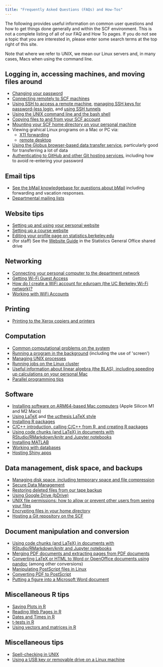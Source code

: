 ```yaml
---
title: "Frequently Asked Questions (FAQs) and How-Tos"
---
```

The following provides useful information on common user questions and
how to get things done generally and within the SCF environment. This is
not a complete listing of all of our FAQ and How To pages. If you do not
see a topic that you are interested in, please enter some search terms
at the top right of this site.

Note that where we refer to UNIX, we mean our Linux servers and, in many
cases, Macs when using the command line.

## Logging in, accessing machines, and moving files around

- [Changing your password](/passwords)
- [Connecting remotely to SCF machines](/access)
- [Using SSH to access a remote machine](/software/ssh), [managing SSH
  keys for password-less login](/faqs/ssh-keys), and [using SSH
  tunnels](/faqs/how-do-i-create-ssh-tunnel)
- [Using the UNIX command line and the bash shell](/unix)
- [Copying files to and from your SCF account](/copying-files)
- [Mounting your SCF home directory on your personal
  machine](/mount-homedir)
- Viewing grahical Linux programs on a Mac or PC via:
  - [X11 forwarding](/faqs/view-graphical-unix-programs-your-computer)
  - [remote desktop](/faqs/remote-desktop)
- [Using the Globus browser-based data transfer service](/faqs/using-globus-file-transfers), particularly good for transferring a lot of data
- [Authenticating to GitHub and other Git hosting services](/faqs/git-auth), including how to avoid re-entering your password

## Email tips

- [See the bMail knowledgebase for questions about bMail](https://berkeley.service-now.com/kb?id=kb_category&kb_category=b72aecaddb1d83849d81fcefbf961982) including forwarding and vacation responses.
- [Departmental mailing lists](https://statistics.berkeley.edu/support/department-mailing-lists)

## Website tips

- [Setting up and using your personal website](/faqs/how-do-i-set-and-use-my-personal-website)
- [Setting up a course website](/faqs/course-website)
- [Editing your profile page on statistics.berkeley.edu](/faqs/how-edit-profile)
- (for staff) See the [Website Guide](https://docs.google.com/document/d/1EEthArmbbj6HOZHDpIJwrC76t9MYJ7sfk8QNIwIKCa8) in the Statistics General Office shared drive

## Networking

- [Connecting your personal computer to the department network](/faqs/connecting-computer-wired-network)
- [Getting Wi-Fi Guest Access](http://ist.berkeley.edu/airbears/calvisitor)
- [How do I create a WiFi account for eduroam (the UC Berkeley Wi-Fi network)?](https://berkeley.service-now.com/kb_view.do?sysparm_article=KB0013807)
- [Working with WiFi Accounts](https://berkeley.service-now.com/kb_view.do?sysparm_article=KB0013808)

## Printing

- [Printing to the Xerox copiers and printers](/faqs/printing)

## Computation

- [Common computational problems on the system](/faqs/common-computational-problems)
- [Running a program in the background](/faqs/background-processes) (including the use of 'screen')
- [Managing UNIX processes](/faqs/managing-processes)
- [Running jobs on the Linux cluster](/servers/cluster)
- [Useful information about linear algebra (the BLAS), including speeding up calculations on your personal Mac](/faqs/linear-algebra-and-parallelized-linear-algebra-using-blas)
- [Parallel programming tips](/training/workshops/how-do-i-do-parallel-programming)

## Software

- [Installing software on ARM64-based Mac computers](/software) (Apple Silicon M1 and M2 Macs)
- [Using LaTeX](/faqs/latex) and [the ucthesis LaTeX style](/faqs/how-do-i-use-ucthesis-latex-style)
- [Installing R packages](/software/R-packages)
- [C/C++ introduction, calling C/C++ from R, and creating R packages](/training/workshops/using-c-calling-c-r-and-creating-r-packages)
- [Using code chunks (and LaTeX) in documents with RStudio/RMarkdown/knitr and Jupyter notebooks](https://berkeley-scf.github.io/tutorial-dynamic-docs)
- [Installing MATLAB](/software/matlab)
- [Working with databases](/faqs/how-do-i-work-databases)
- [Hosting Shiny apps](/faqs/hosting-shiny-app)

## Data management, disk space, and backups

- [Managing disk space, including temporary space and file compression](/faqs/how-do-i-manage-my-data)
- [Secure Data Management](/faqs/secure-data)
- [Restoring deleted files from our tape backup](/faqs/request-file-restoration-backups)
- [Using Google Drive (bDrive)](/faqs/using-google-drive-aka-bdrive-including-automated-acces)
- [UNIX file permissions: how to allow or prevent other users from seeing your files](/faqs/how-do-i-enable-or-disable-users-accessing-my-files)
- [Encrypting files in your home directory](/faqs/encrypt)
- [Hosting a Git repository on the SCF](/faqs/git)

## Document manipulation and conversion

- [Using code chunks (and LaTeX) in documents with
  RStudio/RMarkdown/knitr and Jupyter
  notebooks](http://github.com/berkeley-scf/tutorial-dynamic-docs)
- [Merging PDF documents and extracting pages from PDF documents](/faqs/pdf-manipulations)
- [Converting LaTeX or HTML to Word or OpenOffice documents using pandoc](/faqs/pandoc) (among other conversions)
- [Manipulating PostScript files in Linux](/faqs/postscript-linux)
- [Converting PDF to PostScript](/faqs/pdf-to-ps)
- [Putting a figure into a Microsoft Word document](/faqs/word-figures)

## Miscellaneous R tips

- [Saving Plots in R](/faqs/saving-plots-r)
- [Reading Web Pages in R](/faqs/reading-web-pages-r)
- [Dates and Times in R](https://www.stat.berkeley.edu/~spector/s133/R-5a.html)
- [t-tests in R](https://www.stat.berkeley.edu/~spector/s133/Random2a.html)
- [Using vectors and matrices in R](https://www.stat.berkeley.edu/~spector/s133/R-2a.html)

## Miscellaneous tips

- [Spell-checking in UNIX](/faqs/spellchecker)
- [Using a USB key or removable drive on a Linux machine](/faqs/usb-linux)
